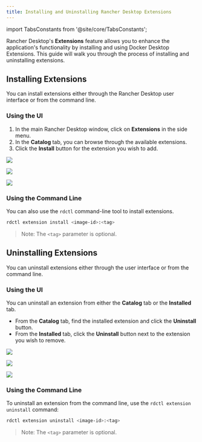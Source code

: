 ```yaml
---
title: Installing and Uninstalling Rancher Desktop Extensions
---
```


<head>
  <link rel="canonical" href="https://docs.rancherdesktop.io/how-to-guides/installing-uninstalling-extensions"/>
</head>

import TabsConstants from '@site/core/TabsConstants';

Rancher Desktop's **Extensions** feature allows you to enhance the application's functionality by installing and using Docker Desktop Extensions. This guide will walk you through the process of installing and uninstalling extensions.

## Installing Extensions

You can install extensions either through the Rancher Desktop user interface or from the command line.

### Using the UI

1.  In the main Rancher Desktop window, click on **Extensions** in the side menu.
2.  In the **Catalog** tab, you can browse through the available extensions.
3.  Click the **Install** button for the extension you wish to add.

<Tabs groupId="os" defaultValue={TabsConstants.defaultOs}>
<TabItem value="Windows">

![](rd-versioned-asset://ui-main/Windows_Extensions.png)

</TabItem>
<TabItem value="macOS">

![](rd-versioned-asset://ui-main/macOS_Extensions.png)

</TabItem>
<TabItem value="Linux">

![](rd-versioned-asset://ui-main/Linux_Extensions.png)

</TabItem>
</Tabs>

### Using the Command Line

You can also use the `rdctl` command-line tool to install extensions.

```bash
rdctl extension install <image-id>:<tag>
```

> Note: The `<tag>` parameter is optional.

## Uninstalling Extensions

You can uninstall extensions either through the user interface or from the command line.

### Using the UI

You can uninstall an extension from either the **Catalog** tab or the **Installed** tab.

-   From the **Catalog** tab, find the installed extension and click the **Uninstall** button.
-   From the **Installed** tab, click the **Uninstall** button next to the extension you wish to remove.

<Tabs groupId="os" defaultValue={TabsConstants.defaultOs}>
<TabItem value="Windows">

![](rd-versioned-asset://ui-main/Windows_Extensions-Installed.png)

</TabItem>
<TabItem value="macOS">

![](rd-versioned-asset://ui-main/macOS_Extensions-Installed.png)

</TabItem>
<TabItem value="Linux">

![](rd-versioned-asset://ui-main/Linux_Extensions-Installed.png)

</TabItem>
</Tabs>

### Using the Command Line

To uninstall an extension from the command line, use the `rdctl extension uninstall` command:

```bash
rdctl extension uninstall <image-id>:<tag>
```

> Note: The `<tag>` parameter is optional.
